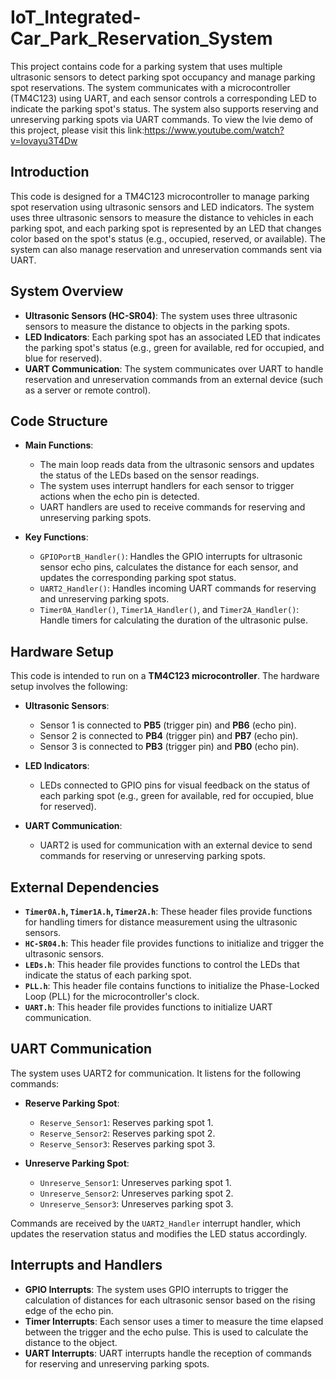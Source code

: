# IoT_Integrated-Car_Park_Reservation_System

This project contains code for a parking system that uses multiple ultrasonic sensors to detect parking spot occupancy and manage parking spot reservations. The system communicates with a microcontroller (TM4C123) using UART, and each sensor controls a corresponding LED to indicate the parking spot's status. The system also supports reserving and unreserving parking spots via UART commands. To view the lvie demo of this project, please visit this link:https://www.youtube.com/watch?v=Iovayu3T4Dw

## Introduction

This code is designed for a TM4C123 microcontroller to manage parking spot reservation using ultrasonic sensors and LED indicators. The system uses three ultrasonic sensors to measure the distance to vehicles in each parking spot, and each parking spot is represented by an LED that changes color based on the spot's status (e.g., occupied, reserved, or available). The system can also manage reservation and unreservation commands sent via UART.

## System Overview

- **Ultrasonic Sensors (HC-SR04)**: The system uses three ultrasonic sensors to measure the distance to objects in the parking spots.
- **LED Indicators**: Each parking spot has an associated LED that indicates the parking spot's status (e.g., green for available, red for occupied, and blue for reserved).
- **UART Communication**: The system communicates over UART to handle reservation and unreservation commands from an external device (such as a server or remote control).

## Code Structure

- **Main Functions**: 
  - The main loop reads data from the ultrasonic sensors and updates the status of the LEDs based on the sensor readings.
  - The system uses interrupt handlers for each sensor to trigger actions when the echo pin is detected.
  - UART handlers are used to receive commands for reserving and unreserving parking spots.
  
- **Key Functions**:
  - `GPIOPortB_Handler()`: Handles the GPIO interrupts for ultrasonic sensor echo pins, calculates the distance for each sensor, and updates the corresponding parking spot status.
  - `UART2_Handler()`: Handles incoming UART commands for reserving and unreserving parking spots.
  - `Timer0A_Handler()`, `Timer1A_Handler()`, and `Timer2A_Handler()`: Handle timers for calculating the duration of the ultrasonic pulse.

## Hardware Setup

This code is intended to run on a **TM4C123 microcontroller**. The hardware setup involves the following:

- **Ultrasonic Sensors**: 
  - Sensor 1 is connected to **PB5** (trigger pin) and **PB6** (echo pin).
  - Sensor 2 is connected to **PB4** (trigger pin) and **PB7** (echo pin).
  - Sensor 3 is connected to **PB3** (trigger pin) and **PB0** (echo pin).
  
- **LED Indicators**: 
  - LEDs connected to GPIO pins for visual feedback on the status of each parking spot (e.g., green for available, red for occupied, blue for reserved).

- **UART Communication**: 
  - UART2 is used for communication with an external device to send commands for reserving or unreserving parking spots.

## External Dependencies

- **`Timer0A.h`, `Timer1A.h`, `Timer2A.h`**: These header files provide functions for handling timers for distance measurement using the ultrasonic sensors.
- **`HC-SR04.h`**: This header file provides functions to initialize and trigger the ultrasonic sensors.
- **`LEDs.h`**: This header file provides functions to control the LEDs that indicate the status of each parking spot.
- **`PLL.h`**: This header file contains functions to initialize the Phase-Locked Loop (PLL) for the microcontroller's clock.
- **`UART.h`**: This header file provides functions to initialize UART communication.

## UART Communication

The system uses UART2 for communication. It listens for the following commands:

- **Reserve Parking Spot**:
  - `Reserve_Sensor1`: Reserves parking spot 1.
  - `Reserve_Sensor2`: Reserves parking spot 2.
  - `Reserve_Sensor3`: Reserves parking spot 3.

- **Unreserve Parking Spot**:
  - `Unreserve_Sensor1`: Unreserves parking spot 1.
  - `Unreserve_Sensor2`: Unreserves parking spot 2.
  - `Unreserve_Sensor3`: Unreserves parking spot 3.

Commands are received by the `UART2_Handler` interrupt handler, which updates the reservation status and modifies the LED status accordingly.

## Interrupts and Handlers

- **GPIO Interrupts**: The system uses GPIO interrupts to trigger the calculation of distances for each ultrasonic sensor based on the rising edge of the echo pin.
- **Timer Interrupts**: Each sensor uses a timer to measure the time elapsed between the trigger and the echo pulse. This is used to calculate the distance to the object.
- **UART Interrupts**: UART interrupts handle the reception of commands for reserving and unreserving parking spots.


